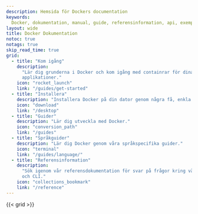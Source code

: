 ```yaml
---
description: Hemsida för Dockers documentation
keywords:
  Docker, dokumentation, manual, guide, referensinformation, api, exempel
layout: wide
title: Docker Dokumentation
notoc: true
notags: true
skip_read_time: true
grid:
  - title: "Kom igång"
    description:
      "Lär dig grunderna i Docker och kom igång med containrar för dina
      applikationer."
    icon: "rocket_launch"
    link: "/guides/get-started"
  - title: "Installera"
    description: "Installera Docker på din dator genom några få, enkla steg."
    icon: "download"
    link: "/desktop"
  - title: "Guider"
    description: "Lär dig utveckla med Docker."
    icon: "conversion_path"
    link: "/guides"
  - title: "Språkguider"
    description: "Lär dig Docker genom våra språkspecifika guider."
    icon: "terminal"
    link: "/guides/language/"
  - title: "Referensinformation"
    description:
      "Sök igenom vår referensdokumentation för svar på frågor kring vårt API
      och CLI."
    icon: "collections_bookmark"
    link: "/reference"
---
```


{{< grid >}}
